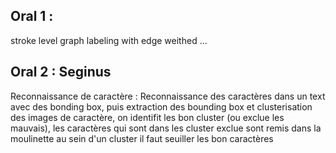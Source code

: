## Oral 1 :
stroke level graph labeling with edge weithed ...

## Oral 2 : Seginus
Reconnaissance de caractère :
Reconnaissance des caractères dans un text avec des bonding box, puis extraction des bounding box et clusterisation des images de caractère, on identifit les bon cluster (ou exclue les mauvais), les caractères qui sont dans les cluster exclue sont remis dans la moulinette 
au sein d'un cluster il faut seuiller les bon caractères